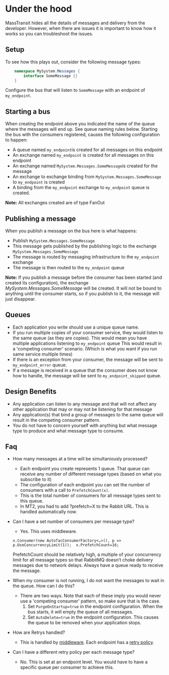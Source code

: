 # Under the hood

MassTransit hides all the details of messages and delivery from the developer. 
However, when there are issues it is important to know how it works so you can troubleshoot the issues.  

## Setup
To see how this plays out, consider the following message types:

```csharp
	namespace MySystem.Messages {
		interface SomeMessage {}
	}
```

Configure the bus that will listen to `SomeMessage` with an endpoint of `my_endpoint`.

## Starting a bus 

When creating the endpoint above you indicated the name of the queue where the messages will end up. 
See queue naming rules below.  Starting the bus with the consumers registered, causes the following configuration to happen:

 - A queue named `my_endpoint`is created for all messages on this endpoint
 - An exchange named `my_endpoint` is created for all messages on this endpoint
 - An exchange named `MySystem.Messages.SomeMessage`is created for the message
 - An exchange to exchange binding from `MySystem.Messages.SomeMessage` to `my_endpoint` is created
 - A binding from the `my_endpoint` exchange to `my_endpoint` queue is created.

<div class="alert alert-info">
<b>Note:</b>
    All exchanges created are of type FanOut
</div>

## Publishing a message

When you publish a message on the bus here is what happens:

 - Publish `MySystem.Messages.SomeMessage`
 - This message gets published by the publishing logic to the exchange `MySystem.Messages.SomeMessage`
 - The message is routed by messaging infrastructure to the `my_endpoint` exchange
 - The message is then routed to the `my_endpoint` queue

<div class="alert alert-info">
<b>Note:</b>
If you publish a message before the consumer has been started (and created its configuration), the exchange 
<i>MySystem.Messages.SomeMessage</i> will be created. It will not be bound to anything until the consumer starts, 
so if you publish to it, the message will just disappear.
</div>

## Queues

 - Each application you write should use a unique queue name.
 - If you run multiple copies  of your consumer service, they would listen to the same queue (as they are copies).
   This would mean you have multiple applications listening to `my_endpoint` queue
   This would result in a 'competing consumer' scenario.  (Which is what you want if you run same service multiple times)
 - If there is an exception from your consumer, the message will be sent to `my_endpoint_error` queue.
 - If a message is received in a queue that the consumer does not know how to handle, the message will be sent 
   to `my_endpoint_skipped` queue.

## Design Benefits
 - Any application can listen to any message and that will not affect any other application that may or may not be listening for that message
 - Any application(s) that bind a group of messages to the same queue will result in the competing consumer pattern.
 - You do not have to concern yourself with anything but what message type to produce and what message type to consume.

## Faq

* How many messages at a time will be simultaniously processed?
    * Each endpoint you create represents 1 queue.  That queue can receive any number of different message types (based on what you subscribe to it)
    * The configuration of each endpoint you can set the number of consumers with a call to `PrefetchCount(x)`.  
    * This is the total number of consumers for all message types sent to this queue.
    * In MT2, you had to add ?prefetch=X to the Rabbit URL. This is handled automatically now.


* Can I have a set number of consumers per message type?
	* Yes. This uses middleware. 
   
    `x.Consumer(new AutofacConsumerFactory<…>(), p => p.UseConcurrencyLimit(1));  x.PrefetchCount=16;`
    
     PrefetchCount should be relatively high, a multiple of your concurrency limit for all message types so that RabbitMQ doesn’t choke delivery messages due to network delays. Always have a queue ready to receive the message.


* When my consumer is not running, I do not want the messages to wait in the queue.  How can I do this?
    * There are two ways.  Note that each of these imply you would never use a 'competing consumer' pattern, so make sure that is the case.
		1. Set `PurgeOnStartup=true` in the endpoint configuration. When the bus starts, it will empty the queue of all messages.
		2. Set `AutoDelete=true` in the endpoint configuration. This causes the queue to be removed when your application stops.


* How are Retrys handled?
    * This is handled by [middleware](middleware.md). Each endpoint has a [retry policy](retry.md). 


* Can I have a different retry policy per each message type?  
    * No. This is set at an endpoint level. You would have to have a specific queue per consumer to achieve this.  


